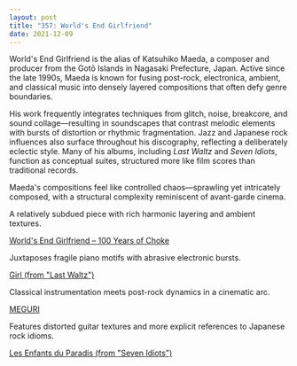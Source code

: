```yaml
---
layout: post
title: "357: World's End Girlfriend"
date: 2021-12-09
---
```


World's End Girlfriend is the alias of Katsuhiko Maeda, a composer and producer from the Gotō Islands in Nagasaki Prefecture, Japan. Active since the late 1990s, Maeda is known for fusing post-rock, electronica, ambient, and classical music into densely layered compositions that often defy genre boundaries.

His work frequently integrates techniques from glitch, noise, breakcore, and sound collage—resulting in soundscapes that contrast melodic elements with bursts of distortion or rhythmic fragmentation. Jazz and Japanese rock influences also surface throughout his discography, reflecting a deliberately eclectic style. Many of his albums, including *Last Waltz* and *Seven Idiots*, function as conceptual suites, structured more like film scores than traditional records.

Maeda's compositions feel like controlled chaos—sprawling yet intricately composed, with a structural complexity reminiscent of avant-garde cinema.

A relatively subdued piece with rich harmonic layering and ambient textures.  

[World's End Girlfriend – 100 Years of Choke](https://youtu.be/KYBulfbBstc)  

Juxtaposes fragile piano motifs with abrasive electronic bursts.  

[Girl (from "Last Waltz")](https://youtu.be/5E-t0UvrNT0)  

Classical instrumentation meets post-rock dynamics in a cinematic arc.  

[MEGURI](https://youtu.be/YUpB_COsAdA)  

Features distorted guitar textures and more explicit references to Japanese rock idioms.  

[Les Enfants du Paradis (from "Seven Idiots")](https://youtu.be/PfG_G2O2q40)  


